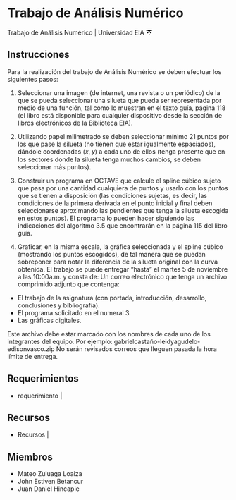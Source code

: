 # Trabajo de Análisis Numérico
Trabajo de Análisis Numérico | Universidad EIA ![logo eia](https://github.com/EIA-University/LogosEIA/blob/master/assets/png/logo-eia-icon.png?raw=true)

## Instrucciones
Para la realización del trabajo de Análisis Numérico se deben efectuar los siguientes pasos:

1. Seleccionar una imagen (de internet, una revista o un periódico) de la que se pueda seleccionar una silueta que pueda ser representada por medio de una función, tal como lo muestran en el texto guía, página 118 (el libro está disponible para cualquier dispositivo desde la sección de libros electrónicos de la Biblioteca EIA).

2. Utilizando papel milimetrado se deben seleccionar mínimo 21 puntos por los que pase la silueta (no tienen que estar igualmente espaciados), dándole coordenadas (𝑥, 𝑦) a cada uno de ellos (tenga presente que en los sectores donde la silueta tenga muchos cambios, se deben seleccionar más puntos).

3. Construir un programa en OCTAVE que calcule el spline cúbico sujeto que pasa por una cantidad cualquiera de puntos y usarlo con los puntos que se tienen a disposición (las condiciones sujetas, es decir, las condiciones de la primera derivada en el punto inicial y final deben seleccionarse aproximando las pendientes que tenga la silueta escogida en estos puntos). El programa lo pueden hacer siguiendo las indicaciones del algoritmo 3.5 que encontrarán en la página 115 del libro guía.

4. Graficar, en la misma escala, la gráfica seleccionada y el spline cúbico (mostrando los puntos escogidos), de tal manera que se puedan sobreponer para notar la diferencia de la silueta original con la curva obtenida.
El trabajo se puede entregar “hasta” el martes 5 de noviembre a las 10:00a.m. y consta de: Un correo electrónico que tenga un archivo comprimido adjunto que contenga:

  * El trabajo de la asignatura (con portada, introducción, desarrollo, conclusiones y bibliografía).
  * El programa solicitado en el numeral 3.
  * Las gráficas digitales.
  
  
Este archivo debe estar marcado con los nombres de cada uno de los integrantes del equipo. Por ejemplo: gabrielcastaño-leidyagudelo-edisonvasco.zip
No serán revisados correos que lleguen pasada la hora límite de entrega.


## Requerimientos
* requerimiento | []()


## Recursos
* Recursos | []()

## Miembros
* Mateo Zuluaga Loaiza
* John Estiven Betancur
* Juan Daniel Hincapie


